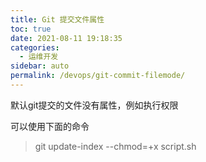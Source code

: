 ```yaml
---
title: Git 提交文件属性
toc: true
date: 2021-08-11 19:18:35
categories: 
  - 运维开发
sidebar: auto
permalink: /devops/git-commit-filemode/
---
```


默认git提交的文件没有属性，例如执行权限

可以使用下面的命令

> git update-index --chmod=+x script.sh
